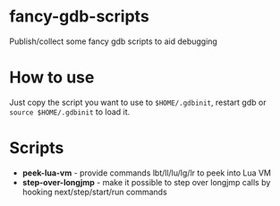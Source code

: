 fancy-gdb-scripts
=================

Publish/collect some fancy gdb scripts to aid debugging

How to use
==========

Just copy the script you want to use to `$HOME/.gdbinit`, restart gdb or `source $HOME/.gdbinit` to load it.

Scripts
=======

* **peek-lua-vm** - provide commands lbt/ll/lu/lg/lr to peek into Lua VM
* **step-over-longjmp** - make it possible to step over longjmp calls by hooking next/step/start/run commands

